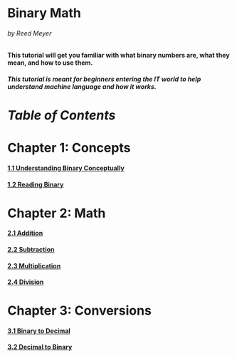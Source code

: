 # Binary Math
###### by Reed Meyer
#### This tutorial will get you familiar with what binary numbers are, what they mean, and how to use them.
##### This tutorial is meant for beginners entering the IT world to help understand machine language and how it works.

# ***Table of Contents***
# Chapter 1: Concepts
#### [1.1 Understanding Binary Conceptually](https://github.com/reedmeyer1/Binary-Math-Tutorial/blob/master/1.1%20Understanding%20Binary%20Conceptually.md)
#### [1.2 Reading Binary](https://github.com/reedmeyer1/Binary-Math-Tutorial/blob/master/1.2%20Reading%20Binary.md)
# Chapter 2: Math
#### [2.1 Addition](https://github.com/reedmeyer1/Binary-Math-Tutorial/blob/master/2.1%20Binary%20Addition.md)
#### [2.2 Subtraction](https://github.com/reedmeyer1/Binary-Math-Tutorial/blob/master/2.2%20Binary%20Subtraction.md)
#### [2.3 Multiplication](https://github.com/reedmeyer1/Binary-Math-Tutorial/blob/master/2.3%20Binary%20Multiplication.md)
#### [2.4 Division](https://github.com/reedmeyer1/Binary-Math-Tutorial/blob/master/2.4%20Binary%20Division.md)
# Chapter 3: Conversions
#### [3.1 Binary to Decimal](https://github.com/reedmeyer1/Binary-Math-Tutorial/blob/master/3.1%20Binary%20to%20Decimal.md)
#### [3.2 Decimal to Binary](https://github.com/reedmeyer1/Binary-Math-Tutorial/blob/master/3.2%20Decimal%20to%20Binary.md)
